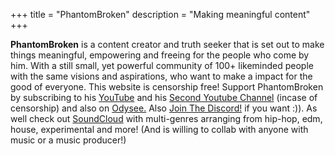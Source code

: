 +++
title = "PhantomBroken"
description = "Making meaningful content"
+++

**PhantomBroken** is a content creator and truth seeker that is set out to make things meaningful, empowering and freeing for the people who come by him. With a 
still small, yet powerful community of 100+ likeminded people with the same visions and aspirations, who want to make a impact for the good of everyone.          	 This website is censorship free! Support PhantomBroken by subscribing to his 
[YouTube](https://www.youtube.com/c/PhantomBroken) and his
[Second Youtube Channel](https://www.youtube.com/channel/UCicFYbLRi0SxqB4mHQVa69A) (incase of censorship) and also on 
[Odysee.](https://odysee.com/@PhantomBroken:4)
Also 
[Join The Discord!](https://discord.com/invite/wwk3wsvrqr)
if you want :)). As well check out [SoundCloud](https://soundcloud.com/phantom-broken-151691395)
with multi-genres arranging from hip-hop, edm, house, experimental and more!
(And is willing to collab with anyone with music or a music producer!)
